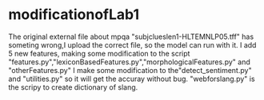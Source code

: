 # modificationofLab1

The original external file about mpqa "subjclueslen1-HLTEMNLP05.tff" has someting wrong,I upload the correct file, so the model can run with it.
I add 5 new features, making some modification to the script "features.py","lexiconBasedFeatures.py","morphologicalFeatures.py"
and "otherFeatures.py"
I make some modification to the"detect_sentiment.py" and "utilities.py" so it will get the accuray without bug.
"webforslang.py" is the scripy to create dictionary of slang.
